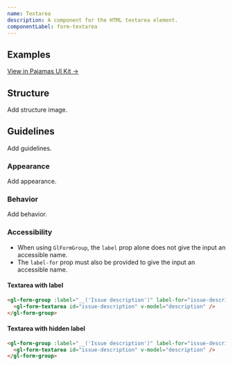 ```yaml
---
name: Textarea
description: A component for the HTML textarea element.
componentLabel: form-textarea
---
```


## Examples

<story-viewer component="base-form-form-textarea" title="Textarea"></story-viewer>

[View in Pajamas UI Kit →](https://www.figma.com/file/qEddyqCrI7kPSBjGmwkZzQ/%F0%9F%93%99-Component-library?type=design&node-id=49840-75722&mode=design)

## Structure

<todo>Add structure image.</todo>

## Guidelines

<todo>Add guidelines.</todo>

### Appearance

<todo>Add appearance.</todo>

### Behavior

<todo>Add behavior.</todo>

### Accessibility

- When using `GlFormGroup`, the `label` prop alone does not give the input an accessible name.
- The `label-for` prop must also be provided to give the input an accessible name.

#### Textarea with label

```html
<gl-form-group :label="__('Issue description')" label-for="issue-description">
  <gl-form-textarea id="issue-description" v-model="description" />
</gl-form-group>
```

#### Textarea with hidden label

```html
<gl-form-group :label="__('Issue description')" label-for="issue-description" label-sr-only>
  <gl-form-textarea id="issue-description" v-model="description" />
</gl-form-group>
```

